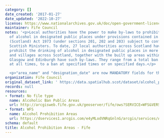 ```yaml
---
category: []
date_created: '2017-01-27'
date_updated: '2022-10-27'
license: https://www.nationalarchives.gov.uk/doc/open-government-licence/version/3/
maintainer: Fife Council
notes: '<p>Local authorities have the power to make by-laws to prohibit the drinking
  of alcohol in designated public places under provisions contained in the Local Government
  (Scotland) Act 1973 (under sections 201, 202 and 203) subject to confirmation by
  Scottish Ministers. To date, 27 local authorities across Scotland have by-laws which
  prohibit the drinking of alcohol in designated public places in more than 480 towns
  and villages across Scotland, together with the built up areas within the city of
  Glasgow and Edinburgh have such by-laws. They range from a total ban on drinking
  at all times, to a ban at specified times or on specified days.</p>

  <p>"area_name" and "designation_date" are now MANDATORY fields for this dataset.</p>'
organization: Fife Council
original_dataset_link: ' https://data.spatialhub.scot/dataset/alcohol_prohibition_areas-fi'
records: null
resources:
- format: No file type
  name: Alcoholic Ban Public Areas
  url: http://arcgisweb.fife.gov.uk/geoserver/fife/ows?SERVICE=WFS&VERSION=1.0.0&REQUEST=GetFeature&TYPENAME=fife:ALCOHOLIC_BAN_PUBLIC_AREA&SRSNAME=EPSG:27700
- format: WFS
  name: Alcohol Prohibition Areas
  url: https://dservices1.arcgis.com/e4yMLodVNRqGnlnG/arcgis/services/Alcohol_Free_Zones_Public/WFSServer?service=wfs&request=getcapabilities
schema: default
title: Alcohol Prohibition Areas - Fife
---
```

